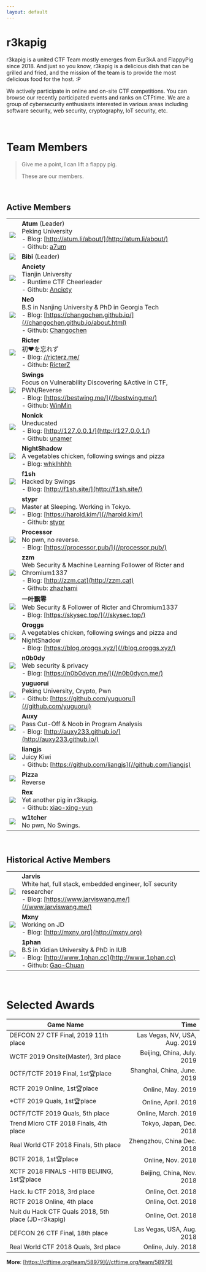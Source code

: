 ```yaml
---
layout: default
---
```



# r3kapig

r3kapig is a united CTF Team mostly emerges from Eur3kA and FlappyPig since 2018. And just so you know, r3kapig is a delicious dish that can be grilled and fried, and the mission of the team is to provide the most delicious food for the host. :P

We actively participate in online and on-site CTF competitions. You can browse our recently participated events and ranks on CTFtime. We are a group of cybersecurity enthusiasts interested in various areas including software security, web security, cryptography, IoT security, etc. 

<br>

# Team Members

> Give me a point, I can lift a flappy pig.
>
> These are our members.

<br>

## Active Members

| | |
| --------------------------------------------------------- | ------------------------------------------------------------ |
| <img src="assets/profile/Atum.jpg" class="profile-image"  />     | **Atum** (Leader)<br />Peking University<br />- Blog: [http://atum.li/about/](http://atum.li/about/)<br />- Github: [a7um](//github.com/a7um) |
| <img src="assets/profile/bibi.jpg" class="profile-image"  />    | **Bibi** (Leader)                                            |
| <img src="assets/profile/anciety.jpg" class="profile-image"  /> | **Anciety**<br />Tianjin University<br />- Runtime CTF Cheerleader<br />- Github: [Anciety](//github.com/Escapingbug) |
| <img src="assets/profile/ne0.jpeg" class="profile-image"  />    | **Ne0**<br />B.S in Nanjing University & PhD in Georgia Tech<br />- Blog: [https://changochen.github.io/](//changochen.github.io/about.html)<br />- Github: [Changochen](//github.com/changochen) |
| <img src="assets/profile/ricter.jpeg" class="profile-image"  /> | **Ricter**<br />初❤️を忘れず<br />- Blog: [//ricterz.me/](//ricterz.me/) <br />- Github: [RicterZ](//github.com/RicterZ) |
| <img src="assets/profile/swing.jpeg" class="profile-image"  />  | **Swings** <br />Focus on Vulnerability Discovering &Active in CTF, PWN/Reverse<br />- Blog: [https://bestwing.me/](//bestwing.me/)<br />- Github: [WinMin](//github.com/WinMin) |
| <img src="assets/profile/nonick.gif" class="profile-image"  />  | **Nonick**<br />Uneducated<br />- Blog: [http://127.0.0.1/](http://127.0.0.1/)<br />- Github: [unamer](//github.com/unamer) |
| <img src="assets/profile/nightshadow.jpg" class="profile-image"  />  | **NightShadow**<br />A vegetables chicken, following swings and pizza<br />- Blog: [whklhhhh](http://blog.csdn.net/whklhhhh)|
| <img src="assets/profile/f1sh.jpg" class="profile-image"  />  | **f1sh**<br />Hacked by Swings<br />- Blog: [http://f1sh.site/](http://f1sh.site/)|
| <img src="assets/profile/stypr.jpg" class="profile-image" />  | **stypr**<br />Master at Sleeping. Working in Tokyo.<br />- Blog: [https://harold.kim/](//harold.kim/)<br />- Github: [stypr](//github.com/stypr)|
| <img src="assets/profile/processor.jpg" class="profile-image"  />  | **Processor**<br />No pwn, no reverse.<br />- Blog: [https://processor.pub/](//processor.pub/)|
| <img src="assets/profile/zzm.jpg" class="profile-image"  /> |**zzm**<br />Web Security & Machine Learning Follower of Ricter and Chromium1337<br />- Blog: [http://zzm.cat](http://zzm.cat)<br />- Github: [zhazhami](//github.com/zhazhami) |
| <img src="assets/profile/yypl.jpg" class="profile-image"  /> |**一叶飘零**<br />Web Security &  Follower of Ricter and Chromium1337<br />- Blog: [https://skysec.top/](//skysec.top/)|
| <img src="assets/profile/oroggs.jpg" class="profile-image"  /> |**Oroggs**<br />A vegetables chicken, following swings and pizza and  NightShadow<br />- Blog: [https://blog.oroggs.xyz/](//blog.oroggs.xyz/)|
| <img src="assets/profile/n0b0dy.png" class="profile-image"  /> |**n0b0dy**<br />Web security & privacy<br />- Blog: [https://n0b0dycn.me/](//n0b0dycn.me/)|
| <img src="assets/profile/yuguorui.jpg" class="profile-image">|**yuguorui**<br />Peking University, Crypto, Pwn<br />- Github: [https://github.com/yuguorui](//github.com/yuguorui)|
| <img src="//auxy233.github.io/assets/pic/author.png" class="profile-image"  /> |**Auxy**<br />Pass Cut-Off & Noob in Program Analysis<br />- Blog: [http://auxy233.github.io/](http://auxy233.github.io/)|
| <img src="assets/profile/liangjs.jpg" class="profile-image">|**liangjs**<br />Juicy Kiwi<br />- Github: [https://github.com/liangjs](//github.com/liangjs)|
| <img src="assets/profile/pizza.jpg" class="profile-image">|**Pizza**<br />Reverse|
| <img src="assets/profile/rex.jpg" class="profile-image">| **Rex**<br />Yet another pig in r3kapig.<br />- Github: [xiao-xing-yun](//github.com/xiao-xing-yun)|
| <img src="assets/profile/w1tcher.jpg" class="profile-image">| **w1tcher**<br />No pwn, No Swings.<br />

<br>

## Historical Active Members

| | |
| :----------------------------------------------------: | :---------------------------------------------------------- |
| <img src="assets/profile/jarvis.png" class="profile-image" /> | **Jarvis**<br />White hat, full stack, embedded engineer, IoT security researcher<br /> - Blog: [https://www.jarviswang.me/](//www.jarviswang.me/)|
| <img src="assets/profile/mxny.jpeg" class="profile-image"  />   | **Mxny**  <br />Working on JD  <br />- Blog: [http://mxny.org](http://mxny.org) |
| <img src="assets/profile/1phan.jpg" class="profile-image"  />   | **1phan**  <br />B.S in Xidian University & PhD in IUB <br />- Blog: [http://www.1phan.cc](http://www.1phan.cc)<br />- Github: [Gao-Chuan](//github.com/Gao-Chuan) |

<br>

# Selected Awards

|                 Game Name                            |           Time            |
| ---------------------------------------------------- | ------------------------: |
| DEFCON 27 CTF Final, 2019 11th place                 |Las Vegas, NV, USA, Aug. 2019|
| WCTF 2019 Onsite(Master), 3rd place	               | Beijing, China, July. 2019 |
| 0CTF/TCTF 2019 Final, 1st🏆place                     |Shanghai, China, June. 2019 |
| RCTF 2019 Online, 1st🏆place                         |         Online, May. 2019 |
| *CTF 2019 Quals, 1st🏆place                          |       Online, April. 2019 |
| 0CTF/TCTF 2019 Quals, 5th place                      |       Online, March. 2019 |
| Trend Micro CTF 2018 Finals, 4th place               |   Tokyo, Japan, Dec. 2018 |
| Real World CTF 2018 Finals, 5th place                |Zhengzhou, China Dec. 2018 |
| BCTF 2018, 1st🏆place                                |         Online, Nov. 2018 |
| XCTF 2018 FINALS -HITB BEIJING, 1st🏆place           | Beijing, China, Nov. 2018 |
| Hack. lu CTF 2018, 3rd place                          |         Online, Oct. 2018 |
| RCTF 2018 Online, 4th place                          |         Online, Oct. 2018 |
| Nuit du Hack CTF Quals 2018, 5th place (JD-r3kapig)  |         Online, Oct. 2018 |
| DEFCON 26 CTF Final, 18th place                      | Las Vegas, USA, Aug. 2018 |
| Real World CTF 2018 Quals, 3rd place                 |        Online, July. 2018 |

**More**: [https://ctftime.org/team/58979](//ctftime.org/team/58979)
